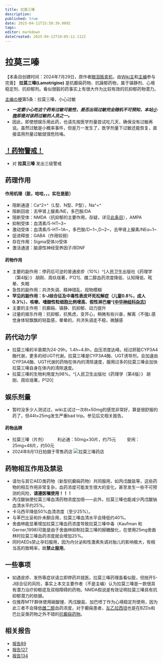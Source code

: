 ```yaml
---
title: 拉莫三嗪
description: 
published: true
date: 2025-04-11T15:58:39.009Z
tags: 
editor: markdown
dateCreated: 2025-04-12T10:05:12.112Z
---
```


# 拉莫三嗪
【本条目创建时间：2024年7月29日，原作者[眼泪贩卖机](/t/眼泪贩卖机)，由[Wiki主](/t/wiki主)和[主编](/t/主编)参与完善】
**拉莫三嗪(Lamotrigine)** 是抗癫痫药物、抗躁郁药物，属于镇静剂、心境稳定剂、抗抑郁剂。看似很脏的药事实上有很大作为比较有效的抗抑郁药物潜力。

[主编の梗](/%E7%B4%A2%E5%BC%95/#%E7%AC%94%E8%80%85%E3%81%AE%E6%A2%97)第5条：拉莫三嗪，小心过敏
- ***一定要小心吃这个药有过敏可能性，是否出现过敏完全随机不可预知，本站[小晚](/t/小晚)即是对该药过敏的人员之一。***
- 因此，即使想娱乐用此药，也请先按医学剂量尝试吃几天，确保没有过敏再说。虽然过敏是小概率事件，但是万一发生了，医学剂量下过敏还能恢复，直接滥用剂量过敏就很危险咯。
## [！药物警戒！](/drug/%E8%8D%AF%E7%89%A9%E8%AD%A6%E6%88%92/)
- 对 **拉莫三嗪** 发出三级警戒
## 药理作用
#### 作用机理（脏，哈哈，，，实在是脏）
- 阻断通道：Ca^2+^（L型、N型、P型），Na^+^
- 阻断回收：去甲肾上腺素/NE，多巴胺/DA
- 阻断受体：NMDA（抗抑郁的主要作用，存疑，详见[此条目](/drug/NMDA抗抑郁)），AMPA
- 抑制受体：血清素/5-HT~3~
- 激动受体：血清素/5-HT~1A~，多巴胺/D~1~,D~2~，去甲肾上腺素/NEα~1~
- 促进释放：GABA（作用较弱）
- 存在作用：Sigma受体/σ受体
- 激活通道：脑源性神经营养因子/BDNF
　　
#### 药物作用
- 主要的副作用：停药后可逆的普通皮疹（10%）^[人民卫生出版社《药理学（第4版）》 胡刚、周玖瑶著，P121]、雌二醇血药浓度降低、认知降低、眩晕、失眠
- 急性的副作用：共济失调、精神错乱、视物模糊
- **罕见的副作用：S-J综合征及中毒性表皮坏死松解症（儿童0.8%，成人0.3%）、咳嗽、嗜酸性粒细胞比例增高、假性淋巴瘤^[[中华神经科杂志](https://rs.yiigle.com/CN113694202101/1305637.htm)]**
- 主要的主作用：抗癫痫、镇静、抗抑郁、动力提升
- 过量的娱乐作用：抗抑郁，抗焦虑，变开心，稍微有些兴奋，解离（不强).感觉身体轻飘飘的轻盈感，晕晕的，共济失调走不稳，微醺感

## 药代动力学
- 拉莫三嗪的半衰期为24-29h。1.4h~4.8h，血压浓度达峰。经过肝脏CYP3A4酶代谢，更多的经UGT代谢。拉莫三嗪是CYP3A4酶、UGT诱导剂，会加速由CYP3A4酶、UGT代谢的药物在体内的清除速度，服用过多的拉莫三嗪会加快拉莫三嗪自身在体内的清除速度。
- 拉莫三嗪的生物利用度为98%。^[人民卫生出版社《药理学（第4版）》 胡刚、周玖瑶著，P120]

## 娱乐剂量
- 暂时没多少人测试过，wiki主试过一次8t×50mg的感觉非常好，算是很舒服的药了，但44t×25mg发生严重bad trip。参见后文相关报告。
#### 药物品牌
- 拉莫三嗪（片剂）
　　  利必通：50mg×30片，约75元
　  　安闲：25mg×48片，约50元
- 2024年8月13日拍摄于零售药店 ![拉莫三嗪药店](/imgs/拉莫三嗪药店.jpg)  
## 药物相互作用及禁忌
- 请勿与其它AED类药物（新型抗癫痫药物）共同服用，如丙戊酸盐等，这些药物的相互作用非常复杂，血药浓度可能发生很大的变化，甚至发生一些不可预测的风险，**请遵医嘱使用！！！**
- 丙戊酸钠使拉莫三嗪血清药物浓度加倍——此外，拉莫三嗪也能减少丙戊酸钠血清水平约25%。
- 卡马西平降低50%血清浓度（至少25%）。
- 与苯巴比妥和扑未酮合用，拉莫三嗪血清水平会降低约40%。
- 舍曲林能显著增加拉莫三嗪血药浓度导致拉莫三嗪中毒（Kaufman 和 Gerner,1998)可能是由于舍曲林抑制拉莫三嗪的醛糖酸化，在使用25mg舍曲林时拉莫三嗪血药浓度就会增加25%。
- 同时AEDs禁止孕妇服用，因为内分泌和性激素失调对胎儿的影响极大，有相当高的致畸率，故**禁止服用**。

## 一些事项
- 如遇皮疹、发热等症状请立即停药并就医。拉莫三嗪药理虽看似脏，但抛开S-J综合征的风险，事实上本文主要作者（不是主编）认为拉莫三嗪是一款很具有潜力治疗抑郁症及双相障碍的药物。NMDA假说是有效证明拉莫三嗪具有抗抑郁潜力的依据。
- 仅推荐MTF群体使用碳酸锂、丙戊酸盐、加巴喷丁作为心境稳定剂使用，因为此三者不会降低[雌二醇](/drug/E2/)血药浓度，对于癫痫患者，[左乙拉西坦](/drug/%E5%B7%A6%E4%B9%99%E6%8B%89%E8%A5%BF%E5%9D%A6/)也是在BZDs和巴比妥类药物之外不错的[抗癫痫药物](/t/抗癫痫药物)。


## 相关报告
- [报告89](/report/RP089/)
- [报告127](/report/RP127/)
- [报告134](/report/RP134/)

